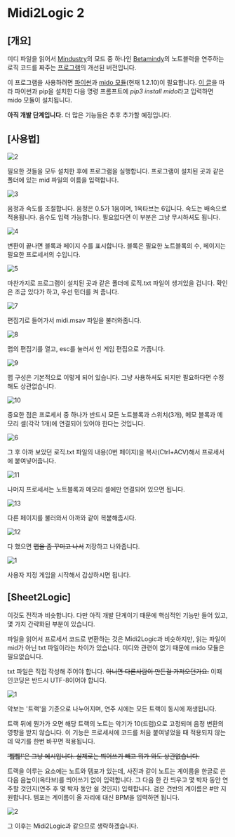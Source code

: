 # Midi2Logic 2

[개요]
---
미디 파일을 읽어서 [Mindustry](https://github.com/Anuken/Mindustry)의 모드 중 하나인 [Betamindy](https://github.com/sk7725/BetaMindy)의 노트블럭을 연주하는 로직 코드를 짜주는 [프로그램](https://github.com/jongs12/Midi2Logic)의 개선된 버전입니다.

이 프로그램을 사용하려면 [파이썬](https://github.com/python)과 [mido 모듈](https://github.com/mido/mido)(현재 1.2.10)이 필요합니다.
[이 글](https://foreverhappiness.tistory.com/25#%ED%99%98%EA%B2%BD%20%EB%B3%80%EC%88%98%20%EC%84%A4%EC%A0%95%ED%95%98%EA%B8%B0)을 따라 파이썬과 pip을 설치한 다음 명령 프롬프트에 *pip3 install mido*라고 입력하면 mido 모듈이 설치됩니다.

**아직 개발 단계입니다.** 더 많은 기능들은 추후 추가할 예정입니다.

[사용법]
---
![2](https://user-images.githubusercontent.com/99316134/201531611-ce5914a9-5601-441d-8d86-816ad17120f0.PNG)

필요한 것들을 모두 설치한 후에 프로그램을 실행합니다.
프로그램이 설치된 곳과 같은 폴더에 있는 mid 파일의 이름을 입력합니다.

![3](https://user-images.githubusercontent.com/99316134/201531613-42c774d7-6bad-4d91-8b82-48322b34de98.PNG)

음정과 속도를 조절합니다. 음정은 0.5가 1음이며, 1옥타브는 6입니다. 속도는 배속으로 적용됩니다.
음수도 입력 가능합니다. 필요없다면 이 부분은 그냥 무시하셔도 됩니다.

![4](https://user-images.githubusercontent.com/99316134/201531614-00963a1f-5738-4a1c-be42-ace6120ae8b1.PNG)

변환이 끝나면 블록과 페이지 수를 표시합니다. 블록은 필요한 노트블록의 수, 페이지는 필요한 프로세서의 수입니다.

![5](https://user-images.githubusercontent.com/99316134/201531615-9ea85b8a-8c6b-47c0-a881-0078e0f12d87.PNG)

마찬가지로 프로그램이 설치된 곳과 같은 폴더에 로직.txt 파일이 생겨있을 겁니다.
확인은 조금 있다가 하고, 우선 민더를 켜 줍니다.

![7](https://user-images.githubusercontent.com/99316134/201531628-52994e37-81de-4e37-9113-ec4380f878cc.PNG)

편집기로 들어가서 midi.msav 파일을 불러와줍니다.

![8](https://user-images.githubusercontent.com/99316134/201531630-1d976157-999c-4808-8b4e-3237f90e6f90.PNG)

맵의 편집기를 열고, esc를 눌러서 인 게임 편집으로 가줍니다.

![9](https://user-images.githubusercontent.com/99316134/201531631-b822825e-16d7-4da6-add1-b8c3e5ce2f52.PNG)

맵 구성은 기본적으로 이렇게 되어 있습니다. 그냥 사용하셔도 되지만 필요하다면 수정해도 상관없습니다.

![10](https://user-images.githubusercontent.com/99316134/201531633-0e4ce713-9c7e-470c-9c7e-63b14817f852.PNG)

중요한 점은 프로세서 중 하나가 반드시 모든 노트블록과 스위치(3개), 메모 블록과 메모리 셀(각각 1개)에 연결되어 있어야 한다는 것입니다.

![6](https://user-images.githubusercontent.com/99316134/201531640-86387db4-35be-40c0-a451-8de067de5391.PNG)

그 후 아까 보았던 로직.txt 파일의 내용(0번 페이지)을 복사(Ctrl+ACV)해서 프로세서에 붙여넣어줍니다.

![11](https://user-images.githubusercontent.com/99316134/201531645-f17ebacd-7449-4f33-aeda-a7abc0c2a8c6.PNG)

나머지 프로세서는 노트블록과 메모리 셀에만 연결되어 있으면 됩니다.

![13](https://user-images.githubusercontent.com/99316134/201532444-2d8871c0-9de0-49f5-bbba-55e37b57d9b9.PNG)

다른 페이지를 불러와서 아까와 같이 복붙해줍시다.

![12](https://user-images.githubusercontent.com/99316134/201531647-4898761d-f98d-4001-b9bd-f3ac337d0efa.PNG)

다 했으면 ~~맵을 좀 꾸미고 나서~~ 저장하고 나와줍니다.

![1](https://user-images.githubusercontent.com/99316134/201531651-b2d498cd-3cbb-4863-a443-c975c2476aae.PNG)

사용자 지정 게임을 시작해서 감상하시면 됩니다.

[Sheet2Logic]
---
이것도 전작과 비슷합니다. 다만 아직 개발 단계이기 때문에 핵심적인 기능만 들어 있고, 몇 가지 간략화된 부분이 있습니다.

파일을 읽어서 프로세서 코드로 변환하는 것은 Midi2Logic과 비슷하지만, 읽는 파일이 mid가 아닌 txt 파일이라는 차이가 있습니다.
미디와 관련이 없기 때문에 mido 모듈은 필요없습니다.

txt 파일은 직접 작성해 주어야 합니다. ~~아니면 다른사람이 만든걸 가져오던가요.~~ 이때 인코딩은 반드시 UTF-8이어야 합니다.

![1](https://user-images.githubusercontent.com/99316134/201639352-1bb5153d-be5e-4abc-9de0-627661623b14.PNG)

악보는 '트랙'을 기준으로 나누어지며, 연주 시에는 모든 트랙이 동시에 재생됩니다.

트랙 뒤에 뭔가가 오면 해당 트랙의 노트는 악기가 10(드럼)으로 고정되며 음정 변환의 영향을 받지 않습니다.
이 기능은 프로세서에 코드를 처음 붙여넣었을 때 적용되지 않는데 악기를 한번 바꾸면 적용됩니다.

~~'쀒쀒!'은 그냥 예시입니다. 실제로는 띄어쓰기 빼고 뭐가 와도 상관없습니다.~~

트랙을 이루는 요소에는 노트와 템포가 있는데, 사진과 같이 노트는 계이름을 한글로 쓴 다음 음높이(옥타브)를 띄어쓰기 없이 입력합니다.
그 다음 한 칸 띄우고 몇 박자 동안 연주할 것인지(연주 후 몇 박자 동안 쉴 것인지) 입력합니다. 검은 건반의 계이름은 #만 지원합니다.
템포는 계이름이 올 자리에 대신 BPM을 입력하면 됩니다.

![2](https://user-images.githubusercontent.com/99316134/201640342-b106a095-5c6e-43d4-be67-0b3c69ae493a.PNG)

그 이후는 Midi2Logic과 같으므로 생략하겠습니다.
